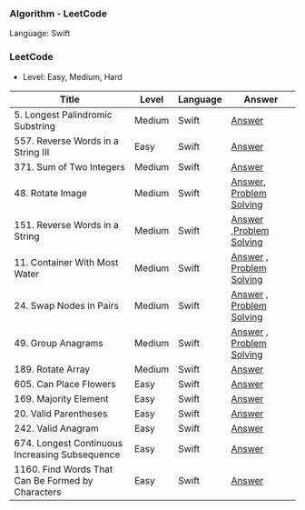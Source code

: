 ### Algorithm - LeetCode

Language: Swift

### LeetCode

* Level: Easy, Medium, Hard

| Title               | Level | Language | Answer |
| ------------------- | ------- | -------- |-------- |
| 5. Longest Palindromic Substring    | Medium    |Swift    |[Answer](https://github.com/dev-Lena/algorithm/blob/master/LeetCode/LongestPalindromicSubstring.swift)    |
| 557. Reverse Words in a String III    | Easy    |Swift    |[Answer](https://github.com/dev-Lena/algorithm/blob/master/LeetCode/ReverseWordsInAStringIII.swift)    |
| 371. Sum of Two Integers  | Medium  |Swift    |[Answer](https://github.com/dev-Lena/algorithm/blob/master/LeetCode/SumOfTwoIntegers.swift)    |
|  48. Rotate Image   |  Medium    | Swift    |[Answer](https://github.com/dev-Lena/algorithm/blob/master/LeetCode/RotateImage.swift), [Problem Solving](https://github.com/dev-Lena/algorithm/blob/master/LeetCode/RotateImageProblemSolving.md)   |
|  151. Reverse Words in a String   |  Medium    | Swift    |[Answer](https://github.com/dev-Lena/algorithm/blob/master/LeetCode/ReverseWordsInAString.swift) ,[Problem Solving](https://github.com/dev-Lena/algorithm/blob/master/LeetCode/ReverseWordsInAStringProblemSolving.md)   |
|  11. Container With Most Water   |  Medium    | Swift    |[Answer](https://github.com/dev-Lena/algorithm/blob/master/LeetCode/ContainerWithMostWater.swift) , [Problem Solving](https://github.com/dev-Lena/algorithm/blob/master/LeetCode/ContainerWithMostWaterProblemSolving.md)   |
|  24. Swap Nodes in Pairs   |  Medium    | Swift    |[Answer](https://github.com/dev-Lena/algorithm/blob/master/LeetCode/SwapNodesInPairs.swift) , [Problem Solving](https://github.com/dev-Lena/algorithm/blob/master/LeetCode/SwapNodesInPairsProblemSolving.md)   |
|   49. Group Anagrams   |  Medium    | Swift    |[Answer](https://github.com/dev-Lena/algorithm/blob/master/LeetCode/GroupAnagrams.swift) , [Problem Solving](https://github.com/dev-Lena/algorithm/blob/master/LeetCode/GroupAnagramsProblemSolving.md)   |
|    189. Rotate Array   |  Medium    | Swift    |[Answer](https://github.com/dev-Lena/algorithm/blob/master/LeetCode/RotateArray.swift)   |
|     605. Can Place Flowers   |  Easy    | Swift    |[Answer](https://github.com/dev-Lena/algorithm/blob/master/LeetCode/CanPlaceFlowers.swift)   |
|   169. Majority Element   |  Easy    | Swift    |[Answer](https://github.com/dev-Lena/algorithm/blob/master/LeetCode/MajorityElement.swift)  |
|    20. Valid Parentheses   |  Easy    | Swift    |[Answer](https://github.com/dev-Lena/algorithm/blob/master/LeetCode/ValidParentheses.swift)   |
|     242. Valid Anagram   |  Easy    | Swift    |[Answer](https://github.com/dev-Lena/algorithm/blob/master/LeetCode/ValidAnagram.swift)   |
|   674. Longest Continuous Increasing Subsequence   |  Easy    | Swift    |[Answer](https://github.com/dev-Lena/algorithm/blob/master/LeetCode/LongestContinuousIncreasingSubsequence.swift)   |
|   1160. Find Words That Can Be Formed by Characters    |  Easy    | Swift    |[Answer](https://github.com/dev-Lena/algorithm/blob/master/LeetCode/FindWordsThatCanBeFormedbyCharacters.swift)   |

